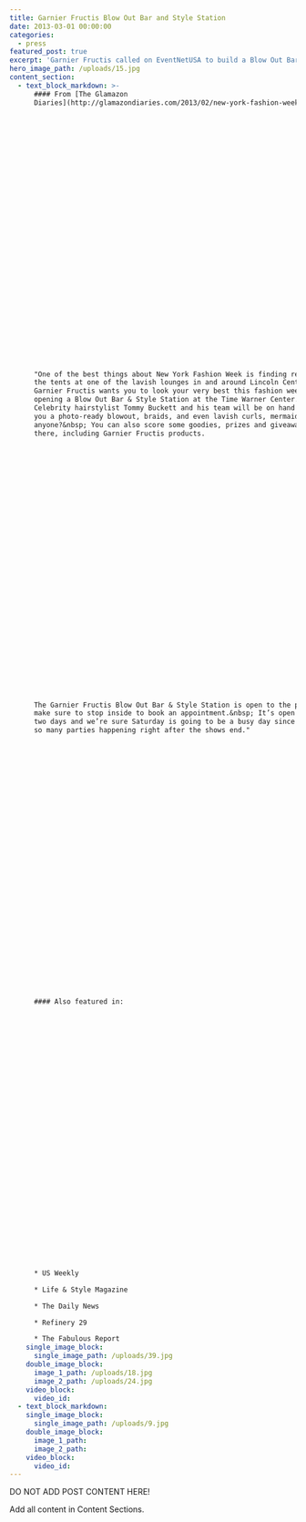 ```yaml
---
title: Garnier Fructis Blow Out Bar and Style Station
date: 2013-03-01 00:00:00
categories:
  - press
featured_post: true
excerpt: 'Garnier Fructis called on EventNetUSA to build a Blow Out Bar & Style Station at the Time Warner Center for New York Fashion Week. This PR event caused a buzz among bloggers and celebrity magazines.'
hero_image_path: /uploads/15.jpg
content_section:
  - text_block_markdown: >-
      #### From [The Glamazon
      Diaries](http://glamazondiaries.com/2013/02/new-york-fashion-week-lounge-garnier-fructis-blow-out-bar-style-station.html):

































      "One of the best things about New York Fashion Week is finding refuge from
      the tents at one of the lavish lounges in and around Lincoln Center.&nbsp;
      Garnier Fructis wants you to look your very best this fashion week by
      opening a Blow Out Bar & Style Station at the Time Warner Center.&nbsp;
      Celebrity hairstylist Tommy Buckett and his team will be on hand to give
      you a photo-ready blowout, braids, and even lavish curls, mermaid waves
      anyone?&nbsp; You can also score some goodies, prizes and giveaways while
      there, including Garnier Fructis products.

































      The Garnier Fructis Blow Out Bar & Style Station is open to the public but
      make sure to stop inside to book an appointment.&nbsp; It’s open for just
      two days and we’re sure Saturday is going to be a busy day since there are
      so many parties happening right after the shows end."

































      #### Also featured in:

































      * US Weekly

      * Life & Style Magazine

      * The Daily News

      * Refinery 29

      * The Fabulous Report
    single_image_block:
      single_image_path: /uploads/39.jpg
    double_image_block:
      image_1_path: /uploads/18.jpg
      image_2_path: /uploads/24.jpg
    video_block:
      video_id:
  - text_block_markdown:
    single_image_block:
      single_image_path: /uploads/9.jpg
    double_image_block:
      image_1_path:
      image_2_path:
    video_block:
      video_id:
---
```



DO NOT ADD POST CONTENT HERE!

Add all content in Content Sections.